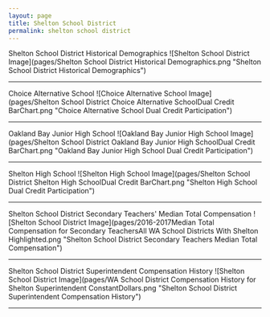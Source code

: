 ```yaml
---
layout: page
title: Shelton School District
permalink: shelton school district
---
```



Shelton School District Historical Demographics
![Shelton School District Image](pages/Shelton School District Historical Demographics.png "Shelton School District Historical Demographics")

___

Choice Alternative School
![Choice Alternative School Image](pages/Shelton School District Choice Alternative SchoolDual Credit BarChart.png "Choice Alternative School Dual Credit Participation")

___

Oakland Bay Junior High School
![Oakland Bay Junior High School Image](pages/Shelton School District Oakland Bay Junior High SchoolDual Credit BarChart.png "Oakland Bay Junior High School Dual Credit Participation")

___

Shelton High School
![Shelton High School Image](pages/Shelton School District Shelton High SchoolDual Credit BarChart.png "Shelton High School Dual Credit Participation")

___

Shelton School District Secondary Teachers' Median Total Compensation
![Shelton School District Image](pages/2016-2017Median Total Compensation for Secondary TeachersAll WA School Districts With Shelton Highlighted.png "Shelton School District Secondary Teachers Median Total Compensation")

___

Shelton School District Superintendent Compensation History
![Shelton School District Image](pages/WA School District Compensation History for Shelton Superintendent ConstantDollars.png "Shelton School District Superintendent Compensation History")

___

